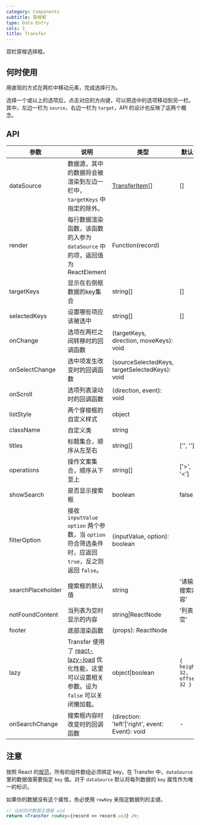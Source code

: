 ```yaml
---
category: Components
subtitle: 穿梭框
type: Data Entry
cols: 1
title: Transfer
---
```


双栏穿梭选择框。

## 何时使用

用直观的方式在两栏中移动元素，完成选择行为。

选择一个或以上的选项后，点击对应的方向键，可以把选中的选项移动到另一栏。
其中，左边一栏为 `source`，右边一栏为 `target`，API 的设计也反映了这两个概念。

## API

| 参数      | 说明                                     | 类型       | 默认值 |
|-----------|------------------------------------------|------------|--------|
| dataSource | 数据源，其中的数据将会被渲染到左边一栏中，`targetKeys` 中指定的除外。 | [TransferItem](https://git.io/vMM64)[] | [] |
| render | 每行数据渲染函数，该函数的入参为 `dataSource` 中的项，返回值为 ReactElement | Function(record)  |     |
| targetKeys | 显示在右侧框数据的key集合 | string[]  | [] |
| selectedKeys | 设置哪些项应该被选中 | string[] | [] |
| onChange | 选项在两栏之间转移时的回调函数 | (targetKeys, direction, moveKeys): void |  |
| onSelectChange | 选中项发生改变时的回调函数 | (sourceSelectedKeys, targetSelectedKeys): void | |
| onScroll | 选项列表滚动时的回调函数 | (direction, event): void | |
| listStyle | 两个穿梭框的自定义样式 | object |  |
| className | 自定义类 | string |  |
| titles | 标题集合，顺序从左至右 | string[] | ['', ''] |
| operations | 操作文案集合，顺序从下至上 | string[] | ['>', '<'] |
| showSearch | 是否显示搜索框 | boolean | false |
| filterOption | 接收 `inputValue` `option` 两个参数，当 `option` 符合筛选条件时，应返回 `true`，反之则返回 `false`。| (inputValue, option): boolean | |
| searchPlaceholder | 搜索框的默认值 | string | '请输入搜索内容' |
| notFoundContent | 当列表为空时显示的内容 | string\|ReactNode | '列表为空'  |
| footer | 底部渲染函数 | (props): ReactNode |  |
| lazy | Transfer 使用了 [react-lazy-load](https://github.com/loktar00/react-lazy-load) 优化性能，这里可以设置相关参数。设为 `false` 可以关闭懒加载。 | object\|boolean | `{ height: 32, offset: 32 }` |
| onSearchChange | 搜索框内容时改变时的回调函数 | (direction: 'left'\|'right', event: Event): void | - |

## 注意

按照 React 的[规范](http://facebook.github.io/react/docs/lists-and-keys.html#keys)，所有的组件数组必须绑定 key。在 Transfer 中，`dataSource`里的数据值需要指定 `key` 值。对于 `dataSource` 默认将每列数据的 `key` 属性作为唯一的标识。

如果你的数据没有这个属性，务必使用 `rowKey` 来指定数据列的主键。

```jsx
// 比如你的数据主键是 uid
return <Transfer rowKey={record => record.uid} />;
```
